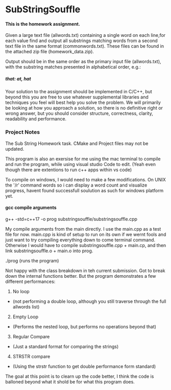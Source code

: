 # SubStringSouffle

 #### This is the homework assignment.

Given a large text file (allwords.txt) containing a single word on each line,for each value find and output all substrings matching words from a second text file in the same format (commonwords.txt). These files can be found in the attached zip file (homework_data.zip).

Output should be in the same order as the primary input file (allwords.txt), with the substring matches presented in alphabetical order, e.g.:

##### that: at, hat

Your solution to the assignment should be implemented in C/C++, but beyond this you are free to use whatever supplemental libraries and techniques you feel will best help you solve the problem. We will primarily be looking at how you approach a solution, so there is no definitive right or wrong answer, but you should consider structure, correctness, clarity, readability and performance.




### Project Notes

 The Sub String Homework task. CMake and Project files may not be updated.

This program is also an exersise for me using the mac terminal to compile and run the program, while using visual studio Code to edit. (Yeah even though there are extentions to run c++ apps within vs code)

To compile on windows, I would need to make a few modifications. 
On UNIX the '/r' command words so i can display a word count and visualize progress, havent found successfull soulution as such for windows platform yet.

#### gcc compile arguments


g++ -std=c++17 -o prog substringsouffle/substringsouffle.cpp

My compile arguments from the main directly. I use the main.cpp as a test file for now.
main.cpp is kind of setup to run on its own if we wernt fools and just want to try compiling everything down to come terminal command. Otherwise I would have to compile substringsouffle.cpp + main.cp, and then link substringsouffle.o + main.o into prog.


 ./prog   (runs the program)
 
 
Not happy with the class breakdown in teh current submission. Got to break down the internal functions better.
But the program demonstrates a few different performances:

1. No loop 
 - (not performing a double loop, although you still traverse through the full allwords list)
2. Empty Loop 
 - (Performs the nested loop, but performs no operations beyond that)
3. Regular Compare
 - (Just a standard format for comparing the strings)
4. STRSTR compare
 - (Using the strstr function to get double performance form standard)
 
 
 The goal at this point is to clearn up the code better, I think the code is balloned beyond what it shold be for what this program does.
 
